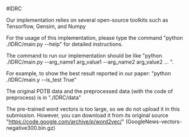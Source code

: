 #IDRC

Our implementation relies on several open-source toolkits such as Tensorflow, Gensim, and Numpy
 
For the usage of this implementation, please type the command "python ./IDRC/main.py --help" for detailed instructions.

The command to run our implementation should be like "python ./IDRC/main.py --arg_name1 arg_value1 --arg_name2 arg_value2 ... ". 

For example, to show the best result reported in our paper: "python ./IDRC/main.y --is_test True"

The original PDTB data and the preprocessed data (with the code of preprocess) is in "./IDRC/data"

The pre-trained word vectors is too large, so we do not upload it in this submission. However, you can download it from its original source "https://code.google.com/archive/p/word2vec/" (GoogleNews-vectors-negative300.bin.gz)
